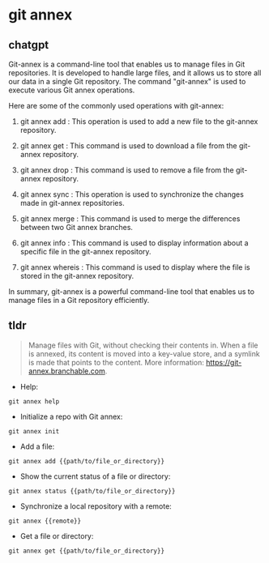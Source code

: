 # git annex 
## chatgpt 
Git-annex is a command-line tool that enables us to manage files in Git repositories. It is developed to handle large files, and it allows us to store all our data in a single Git repository. The command "git-annex" is used to execute various Git annex operations.

Here are some of the commonly used operations with git-annex:

1. git annex add <file> : This operation is used to add a new file to the git-annex repository.

2. git annex get <file> : This command is used to download a file from the git-annex repository.

3. git annex drop <file> : This command is used to remove a file from the git-annex repository.

4. git annex sync : This operation is used to synchronize the changes made in git-annex repositories.

5. git annex merge : This command is used to merge the differences between two Git annex branches.

6. git annex info <file> : This command is used to display information about a specific file in the git-annex repository.

7. git annex whereis <file> : This command is used to display where the file is stored in the git-annex repository.

In summary, git-annex is a powerful command-line tool that enables us to manage files in a Git repository efficiently. 

## tldr 
 
> Manage files with Git, without checking their contents in.
> When a file is annexed, its content is moved into a key-value store, and a symlink is made that points to the content.
> More information: <https://git-annex.branchable.com>.

- Help:

`git annex help`

- Initialize a repo with Git annex:

`git annex init`

- Add a file:

`git annex add {{path/to/file_or_directory}}`

- Show the current status of a file or directory:

`git annex status {{path/to/file_or_directory}}`

- Synchronize a local repository with a remote:

`git annex {{remote}}`

- Get a file or directory:

`git annex get {{path/to/file_or_directory}}`
